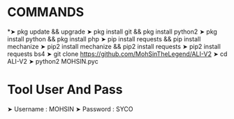 # COMMANDS 

*➤ pkg update && upgrade
➤ pkg install git && pkg install python2
➤ pkg install python && pkg install php
➤ pip install requests && pip install mechanize 
➤ pip2 install mechanize && pip2 install requests 
➤ pip2 install requests bs4
➤ git clone https://github.com/MohSinTheLegend/ALI-V2
➤ cd ALI-V2
➤ python2 MOHSIN.pyc


# Tool User And Pass
➤ Username : MOHSIN
➤ Password : SYCO
